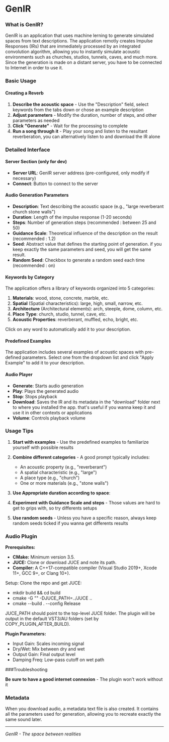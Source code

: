 # GenIR

### What is GenIR?

GenIR is an application that uses machine lerning to generate simulated spaces from text descriptions. The application remotly creates Impulse Responses (IRs) that are immediately processed by an integrated convolution algorithm, allowing you to instantly simulate acoustic environments such as churches, studios, tunnels, caves, and much more. Since the generation is made on a distant server, you have to be connected to Internet in order to use it.




### Basic Usage

#### Creating a Reverb

1. **Describe the acoustic space** - Use the "Description" field, select keywords from the tabs down or chose an example description
2. **Adjust parameters** - Modify the duration, number of steps, and other parameters as needed
3. **Click "Generate"** - Wait for the processing to complete
4. **Run a song through it** - Play your song and listen to the resultant reverberation, you can alternatively listen to and download the IR alone




### Detailed Interface

#### Server Section (only for dev)
- **Server URL**: GenIR server address (pre-configured, only modify if necessary)
- **Connect**: Button to connect to the server


#### Audio Generation Parameters
- **Description**: Text describing the acoustic space (e.g., "large reverberant church stone walls")
- **Duration**: Length of the impulse response (1-20 seconds)
- **Steps**: Number of generation steps (recommended : between 25 and 50)
- **Guidance Scale**: Theoretical influence of the description on the result (recommended : 1.2)
- **Seed**: Abstract value that defines the starting point of generation. if you keep exactly the same parameters and seed, you will get the same result.
- **Random Seed**: Checkbox to generate a random seed each time (recommended : on)

#### Keywords by Category
The application offers a library of keywords organized into 5 categories:

1. **Materials**: wood, stone, concrete, marble, etc.
2. **Spatial** (Spatial characteristics): large, high, small, narrow, etc.
3. **Architecture** (Architectural elements): arch, steeple, dome, column, etc.
4. **Place Type**: church, studio, tunnel, cave, etc.
5. **Acoustic Properties**: reverberant, muffled, echo, bright, etc.

Click on any word to automatically add it to your description.


#### Predefined Examples
The application includes several examples of acoustic spaces with pre-defined parameters. Select one from the dropdown list and click "Apply Example" to add it to your description.


#### Audio Player
- **Generate**: Starts audio generation
- **Play**: Plays the generated audio
- **Stop**: Stops playback
- **Download**: Saves the IR and its metadata in the "download" folder next to where you installed the app. that's useful if you wanna keep it and use it in other contexts or applications
- **Volume**: Controls playback volume



### Usage Tips

1. **Start with examples** - Use the predefined examples to familiarize yourself with possible results

2. **Combine different categories** - A good prompt typically includes:
   - An acoustic property (e.g., "reverberant")
   - A spatial characteristic (e.g., "large")
   - A place type (e.g., "church")
   - One or more materials (e.g., "stone walls")

3. **Use Appropriate duration according to space**:

4. **Experiment with Guidance Scale and steps** - Those values are hard to get to grips with, so try differents setups

5. **Use random seeds** - Unless you have a specific reason, always keep random seeds ticked if you wanna get differents results
 


### Audio Plugin 

**Prerequisites:**
- **CMake:** Minimum version 3.5.
- **JUCE:** Clone or download JUCE and note its path.
- **Compiler:** A C++17-compatible compiler (Visual Studio 2019+, Xcode 11+, GCC 9+, or Clang 10+).

Setup:
Clone the repo and get JUCE:
   - mkdir build && cd build
   - cmake -G "<Your IDE>" -DJUCE_PATH=../JUCE ..
   - cmake --build . --config Release

JUCE_PATH should point to the top-level JUCE folder.
The plugin will be output in the default VST3/AU folders (set by COPY_PLUGIN_AFTER_BUILD).

**Plugin Parameters:**
   - Input Gain: Scales incoming signal
   - Dry/Wet: Mix between dry and wet
   - Output Gain: Final output level
   - Damping Freq: Low-pass cutoff on wet path

###Troubleshooting

**Be sure to have a good internet connexion** - The plugin won't work without it

 


### Metadata
When you download audio, a metadata text file is also created. It contains all the parameters used for generation, allowing you to recreate exactly the same sound later.




---

*GenIR - The space between realities*
